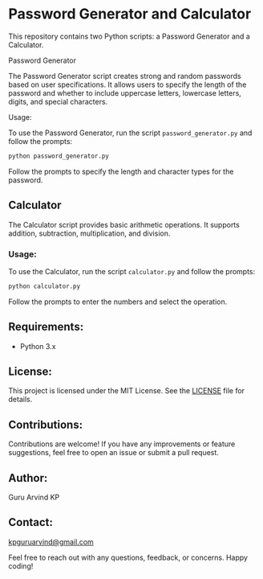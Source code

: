 # Password Generator and Calculator

This repository contains two Python scripts: a Password Generator and a Calculator.

 Password Generator

The Password Generator script creates strong and random passwords based on user specifications. It allows users to specify the length of the password and whether to include uppercase letters, lowercase letters, digits, and special characters.

Usage:

To use the Password Generator, run the script `password_generator.py` and follow the prompts:

```bash
python password_generator.py
```

Follow the prompts to specify the length and character types for the password.

## Calculator

The Calculator script provides basic arithmetic operations. It supports addition, subtraction, multiplication, and division.

### Usage:

To use the Calculator, run the script `calculator.py` and follow the prompts:

```bash
python calculator.py
```

Follow the prompts to enter the numbers and select the operation.

## Requirements:

- Python 3.x

## License:

This project is licensed under the MIT License. See the [LICENSE](LICENSE) file for details.

## Contributions:

Contributions are welcome! If you have any improvements or feature suggestions, feel free to open an issue or submit a pull request.

## Author:

Guru Arvind KP

## Contact:

kpguruarvind@gmail.com

Feel free to reach out with any questions, feedback, or concerns. Happy coding!
